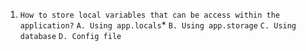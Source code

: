 1. `How to store local variables that can be access within the application?`
`A. Using app.locals`*
`B. Using app.storage`
`C. Using database`
`D. Config file`